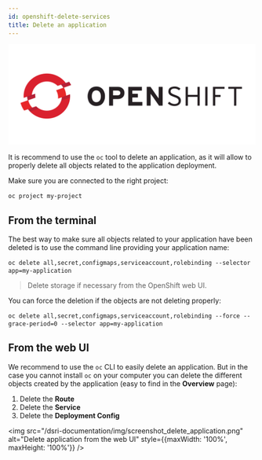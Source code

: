 ```yaml
---
id: openshift-delete-services
title: Delete an application
---
```


[![OpenShift](/img/openshift-logo.png)](https://www.openshift.com/)

It is recommend to use the `oc` tool to delete an application, as it will allow to properly delete all objects related to the application deployment.

Make sure you are connected to the right project:

```shell
oc project my-project
```

## From the terminal

The best way to make sure all objects related to your application have been deleted is to use the command line providing your application name:

```shell
oc delete all,secret,configmaps,serviceaccount,rolebinding --selector app=my-application
```

> Delete storage if necessary from the OpenShift web UI.

You can force the deletion if the objects are not deleting properly:

```shell
oc delete all,secret,configmaps,serviceaccount,rolebinding --force --grace-period=0 --selector app=my-application
```

## From the web UI

We recommend to use the `oc` CLI to easily delete an application. But in the case you cannot install `oc`  on your computer you can delete the different objects created by the application (easy to find in the **Overview** page):

1. Delete the **Route**
2. Delete the **Service**
3. Delete the **Deployment Config** 

<img src="/dsri-documentation/img/screenshot_delete_application.png" alt="Delete application from the web UI" style={{maxWidth: '100%', maxHeight: '100%'}} />

